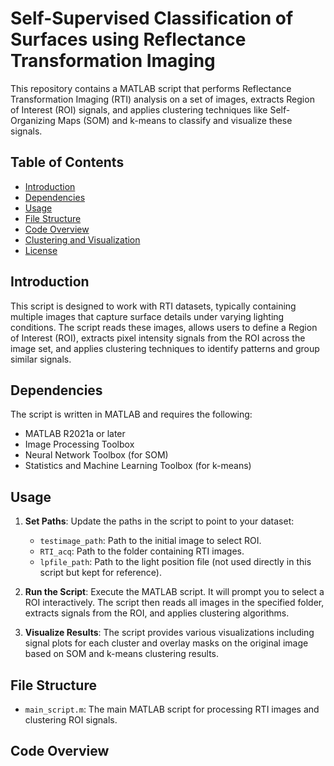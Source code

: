 # Self-Supervised Classification of Surfaces using Reflectance Transformation Imaging
This repository contains a MATLAB script that performs Reflectance Transformation Imaging (RTI) analysis on a set of images, extracts Region of Interest (ROI) signals, and applies clustering techniques like Self-Organizing Maps (SOM) and k-means to classify and visualize these signals.

## Table of Contents

- [Introduction](#introduction)
- [Dependencies](#dependencies)
- [Usage](#usage)
- [File Structure](#file-structure)
- [Code Overview](#code-overview)
- [Clustering and Visualization](#clustering-and-visualization)
- [License](#license)

## Introduction

This script is designed to work with RTI datasets, typically containing multiple images that capture surface details under varying lighting conditions. The script reads these images, allows users to define a Region of Interest (ROI), extracts pixel intensity signals from the ROI across the image set, and applies clustering techniques to identify patterns and group similar signals.

## Dependencies

The script is written in MATLAB and requires the following:

- MATLAB R2021a or later
- Image Processing Toolbox
- Neural Network Toolbox (for SOM)
- Statistics and Machine Learning Toolbox (for k-means)

## Usage

1. **Set Paths**: Update the paths in the script to point to your dataset:
   - `testimage_path`: Path to the initial image to select ROI.
   - `RTI_acq`: Path to the folder containing RTI images.
   - `lpfile_path`: Path to the light position file (not used directly in this script but kept for reference).

2. **Run the Script**: Execute the MATLAB script. It will prompt you to select a ROI interactively. The script then reads all images in the specified folder, extracts signals from the ROI, and applies clustering algorithms.

3. **Visualize Results**: The script provides various visualizations including signal plots for each cluster and overlay masks on the original image based on SOM and k-means clustering results.

## File Structure

- `main_script.m`: The main MATLAB script for processing RTI images and clustering ROI signals.

## Code Overview
